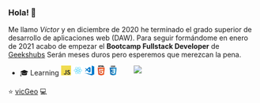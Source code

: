 ### Hola! 👋

Me llamo _Víctor_ y en diciembre de 2020 he terminado el grado superior de desarrollo de aplicaciones web (DAW).
Para seguir formándome en enero de 2021 acabo de empezar el **Bootcamp Fullstack Developer** de <a>[Geekshubs](https://geekshubs.com/)</a>
Serán meses duros pero esperemos que merezcan la pena.

<img align= "right" width= "250" src= "https://media3.giphy.com/media/dbtDDSvWErdf2/giphy.gif"/>

- 🎓 Learning <img height="20" src="https://raw.githubusercontent.com/github/explore/80688e429a7d4ef2fca1e82350fe8e3517d3494d/topics/javascript/javascript.png"></code>
<code><img height="20" src="https://raw.githubusercontent.com/github/explore/80688e429a7d4ef2fca1e82350fe8e3517d3494d/topics/react/react.png"></code>
<code><img height="20" src="https://raw.githubusercontent.com/github/explore/80688e429a7d4ef2fca1e82350fe8e3517d3494d/topics/visual-studio-code/visual-studio-code.png"></code>
<code><img height="20" src="https://raw.githubusercontent.com/github/explore/80688e429a7d4ef2fca1e82350fe8e3517d3494d/topics/html/html.png"></code>
<code><img height="20" src="https://raw.githubusercontent.com/github/explore/80688e429a7d4ef2fca1e82350fe8e3517d3494d/topics/css/css.png"></code>

:star: [vicGeo](https://github.com/vicGeo) 💻


<!--
**vicGeo/vicGeo** is a ✨ _special_ ✨ repository because its `README.md` (this file) appears on your GitHub profile.

Here are some ideas to get you started:

- 🔭 I’m currently working on ...
- 🌱 I’m currently learning ...
- 👯 I’m looking to collaborate on ...
- 🤔 I’m looking for help with ...
- 💬 Ask me about ...
- 📫 How to reach me: ...
- 😄 Pronouns: ...
- ⚡ Fun fact: ...
-->
